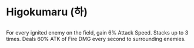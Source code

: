 # Higokumaru (하)

##

For every ignited enemy on the field, gain 6% Attack Speed. Stacks up to 3 times. Deals 60% ATK of Fire DMG every second to surrounding enemies.
